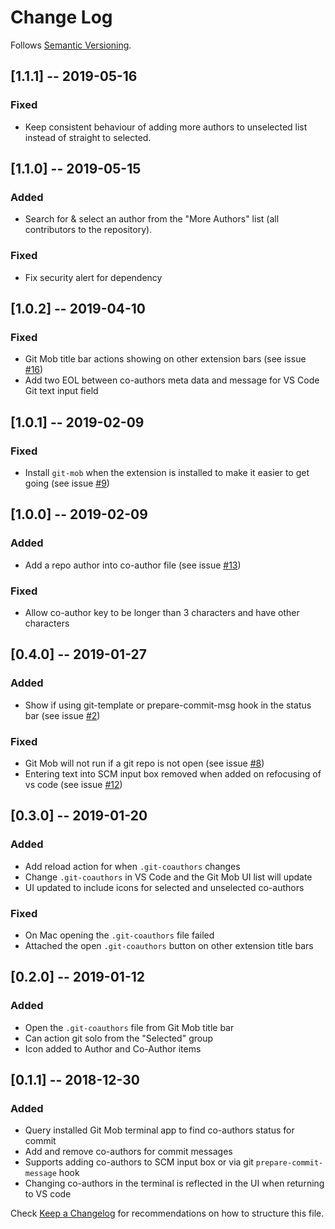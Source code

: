 # Change Log

Follows [Semantic Versioning](https://semver.org/).

## [1.1.1] -- 2019-05-16

### Fixed

- Keep consistent behaviour of adding more authors to unselected list instead of straight to selected.

## [1.1.0] -- 2019-05-15

### Added

- Search for & select an author from the "More Authors" list (all contributors to the repository).

### Fixed

- Fix security alert for dependency

## [1.0.2] -- 2019-04-10

### Fixed

- Git Mob title bar actions showing on other extension bars (see issue [#16](https://github.com/rkotze/git-mob-vs-code/issues/16))
- Add two EOL between co-authors meta data and message for VS Code Git text input field

## [1.0.1] -- 2019-02-09

### Fixed

- Install `git-mob` when the extension is installed to make it easier to get going (see issue [#9](https://github.com/rkotze/git-mob-vs-code/issues/9))

## [1.0.0] -- 2019-02-09

### Added

- Add a repo author into co-author file (see issue [#13](https://github.com/rkotze/git-mob-vs-code/issues/13))

### Fixed

- Allow co-author key to be longer than 3 characters and have other characters

## [0.4.0] -- 2019-01-27

### Added

- Show if using git-template or prepare-commit-msg hook in the status bar (see issue [#2](https://github.com/rkotze/git-mob-vs-code/issues/2))

### Fixed

- Git Mob will not run if a git repo is not open (see issue [#8](https://github.com/rkotze/git-mob-vs-code/issues/8))
- Entering text into SCM input box removed when added on refocusing of vs code (see issue [#12](https://github.com/rkotze/git-mob-vs-code/issues/12))

## [0.3.0] -- 2019-01-20

### Added

- Add reload action for when `.git-coauthors` changes
- Change `.git-coauthors` in VS Code and the Git Mob UI list will update
- UI updated to include icons for selected and unselected co-authors

### Fixed

- On Mac opening the `.git-coauthors` file failed
- Attached the open `.git-coauthors` button on other extension title bars

## [0.2.0] -- 2019-01-12

### Added

- Open the `.git-coauthors` file from Git Mob title bar
- Can action git solo from the "Selected" group
- Icon added to Author and Co-Author items

## [0.1.1] -- 2018-12-30

### Added

- Query installed Git Mob terminal app to find co-authors status for commit
- Add and remove co-authors for commit messages
- Supports adding co-authors to SCM input box or via git `prepare-commit-message` hook
- Changing co-authors in the terminal is reflected in the UI when returning to VS code

Check [Keep a Changelog](http://keepachangelog.com/) for recommendations on how to structure this file.
